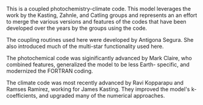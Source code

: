 This is a coupled photochemistry-climate code. This model leverages
the work by the Kasting, Zahnle, and Catling groups and represents an
an effort to merge the various versions and features of the codes
that have been developed over the years by the groups using the code.

The coupling routines used here were developed by Antigona Segura.
She also introduced much of the multi-star functionality used here.

The photochemical code was siginificantly advanced by Mark Claire,
who combined features, generalized the model to be less Earth-
specific, and modernized the FORTRAN coding.

The climate code was most recently advanced by Ravi Kopparapu and
Ramses Ramirez, working for James Kasting. They improved the model's
k-coefficients, and upgraded many of the numerical approaches.
